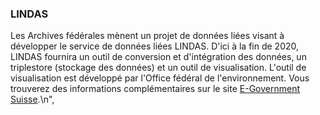 ### LINDAS

Les Archives fédérales mènent un projet de données liées visant à développer le service de données liées LINDAS. D'ici à la fin de 2020, LINDAS fournira un outil de conversion et d'intégration des données, un triplestore (stockage des données) et un outil de visualisation. L'outil de visualisation est développé par l'Office fédéral de l'environnement. Vous trouverez des informations complémentaires sur le site [E-Government Suisse](https://www.egovernment.ch/fr/umsetzung/e-government-schweiz-2008-2015/lindas/).\n",
